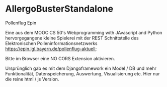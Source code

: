 # AllergoBusterStandalone
Pollenflug Epin

Eine aus dem MOOC CS 50's Webprogramming with JAvascript and Python hervorgegangene kleine Spielerei mit der REST Schnittstelle des Elektronischen Polleninformationsnetzwerks https://epin.lgl.bayern.de/pollenflug-aktuell;

Bitte im Browser eine NO CORS Extension aktivieren.

Ursprünglich gab es mit dem Djangoframework ein Model / DB und mehr Funktionalität, Datenspeicherung, Auswertung, Visualisierung etc. Hier nur die reine html / js Version.
